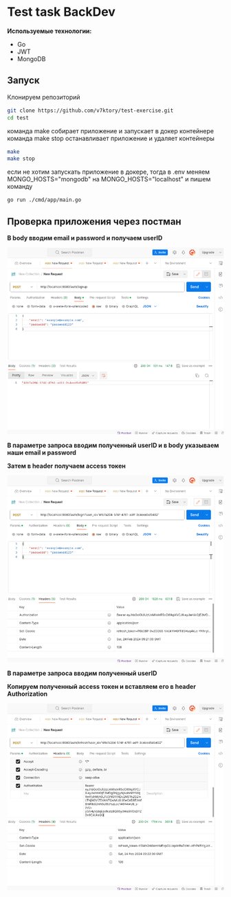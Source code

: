 # Test task BackDev

**Используемые технологии:**

- Go
- JWT
- MongoDB

## Запуск

Клонируем репозиторий

```sh
git clone https://github.com/v7ktory/test-exercise.git
cd test
```

команда make собирает приложение и запускает в докер контейнере
команда make stop останавливает приложение и удаляет контейнеры

```sh
make
make stop
```

если не хотим запускать приложение в докере, тогда в .env меняем MONGO_HOSTS="mongodb" на MONGO_HOSTS="localhost" и пишем команду

```sh
go run ./cmd/app/main.go
```

## Проверка приложения через постман

**В body вводим email и password и получаем userID**

![Screenshot](screenshot/screen1.png)

**В параметре запроса вводим полученный userID и в body указываем наши email и password**

**Затем в header получаем access токен**

![Screenshot](screenshot/screen2.png)

**В параметре запроса вводим полученный userID**

**Копируем полученный access токен и вставляем его в header Authorization**

![Screenshot](screenshot/screen3.png)
